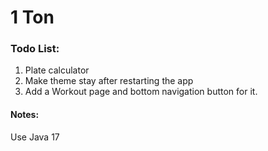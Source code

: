 # 1 Ton

### Todo List:
1. Plate calculator
2. Make theme stay after restarting the app
3. Add a Workout page and bottom navigation button for it.

#### Notes:
Use Java 17

